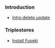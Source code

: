 

### Introduction

* [Intro delete update](insert_delete_intro.md)




### Triplestores

* [Install Fuseki](fuseki_install.md)



